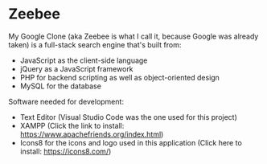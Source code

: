 # Zeebee

My Google Clone (aka Zeebee is what I call it, because Google was already taken) is a full-stack search engine that's built from:

- JavaScript as the client-side language
- jQuery as a JavaScript framework
- PHP for backend scripting as well as object-oriented design
- MySQL for the database

Software needed for development:

- Text Editor (Visual Studio Code was the one used for this project)
- XAMPP (Click the link to install: https://www.apachefriends.org/index.html)
- Icons8 for the icons and logo used in this application (Click here to install: https://icons8.com/)
